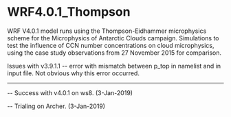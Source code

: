 # WRF4.0.1_Thompson
WRF V4.0.1 model runs using the Thompson-Eidhammer microphysics scheme for the Microphysics of Antarctic Clouds campaign. Simulations to test the influence of CCN number concentrations on cloud microphysics, using the case study observations from 27 November 2015 for comparison.

Issues with v3.9.1.1 -- error with mismatch between p_top in namelist and in input file. Not obvious why this error occurred.

------------------------------------------------

-- Success with v4.0.1 on ws8. (3-Jan-2019)

-- Trialing on Archer. (3-Jan-2019)
